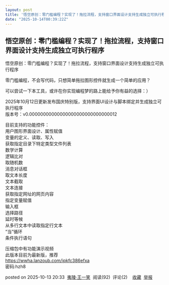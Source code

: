 ```yaml
---
layout: post
title: '悟空原创：零门槛编程？实现了！拖拉流程，支持窗口界面设计支持生成独立可执行程序'
date: "2025-10-14T00:39:22Z"
---
```

悟空原创：零门槛编程？实现了！拖拉流程，支持窗口界面设计支持生成独立可执行程序
---------------------------------------

悟空原创：零门槛编程？实现了！拖拉流程，支持窗口界面设计支持生成独立可执行程序

零门槛编程，不会写代码，只想简单拖拉图形控件就生成一个简单的应用？

可以尝试一下本工具，或许在你实现编程梦的路上能给予你有益的选择：）

2025年10月12日更新发布国庆特别版，支持界面UI设计与脚本绑定并生成独立可执行程序  
版本号：v0.00000000000000000000000000000012

目前支持的功能控件：  
用户图形界面设计、属性赋值  
变量的定义、读取、写入  
获取指定目录下特定类型文件列表  
数学计算  
逻辑比对  
取随机数  
消息对话框  
取文本长度  
文本截取  
文本连接  
获取指定网址的网页内容  
指定变量赋值  
输入框  
选择路径  
延时等候  
从多行文本中读取指定行文本  
“当”循环  
条件执行语句

  
压缩包中有功能演示视频  
此版本目前为最新版，推荐  
https://wwha.lanzoub.com/ipkfc386efxa  
密码:hzh8

posted on 2025-10-13 20:33  [夷陵·王一笑](https://www.cnblogs.com/fireboxsoft)  阅读(92)  评论(2)    [收藏](javascript:void\(0\))  [举报](javascript:void\(0\))